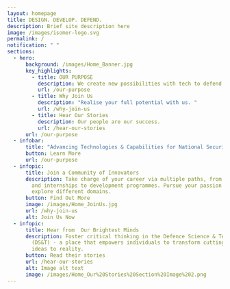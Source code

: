 ```yaml
---
layout: homepage
title: DESIGN. DEVELOP. DEFEND.
description: Brief site description here
image: /images/isomer-logo.svg
permalink: /
notification: " "
sections:
  - hero:
      background: /images/Home_Banner.jpg
      key_highlights:
        - title: OUR PURPOSE
          description: We create new possibilities with tech to defend Singapore. 
          url: /our-purpose
        - title: Why Join Us
          description: "Realise your full potential with us. "
          url: /why-join-us
        - title: Hear Our Stories
          description: Our people are our success.
          url: /hear-our-stories
      url: /our-purpose
  - infobar:
      title: "Advancing Technologies & Capabilities for National Security "
      button: Learn More
      url: /our-purpose
  - infopic:
      title: Join a Community of Innovators
      description: Take charge of your career via multiple paths, from scholarships
        and internships to development programmes. Pursue your passion or
        explore different domains.​
      button: Find Out More
      image: /images/Home_JoinUs.jpg
      url: /why-join-us
      alt: Join Us Now
  - infopic:
      title: Hear from  Our Brightest Minds
      description: Foster critical thinking in the Defence Science & Technology sector
        (DS&T) - a place that empowers individuals to transform cutting-edge
        ideas to reality.
      button: Read their stories
      url: /hear-our-stories
      alt: Image alt text
      image: /images/Home_Our%20Stories%20Section%20Image%202.png
---
```

